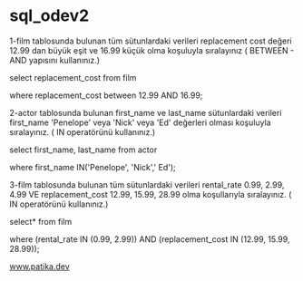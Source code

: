 # sql_odev2


1-film tablosunda bulunan tüm sütunlardaki verileri replacement cost değeri 12.99 dan büyük eşit ve 16.99 küçük olma koşuluyla sıralayınız ( BETWEEN - AND yapısını kullanınız.) 



select replacement_cost from film

where replacement_cost between 12.99 AND 16.99;






2-actor tablosunda bulunan first_name ve last_name sütunlardaki verileri first_name 'Penelope' veya 'Nick' veya 'Ed' değerleri olması koşuluyla sıralayınız. ( IN operatörünü kullanınız.)

select first_name, last_name from actor

where first_name IN('Penelope', 'Nick',' Ed');





3-film tablosunda bulunan tüm sütunlardaki verileri rental_rate 0.99, 2.99, 4.99 VE replacement_cost 12.99, 15.99, 28.99 olma koşullarıyla sıralayınız. ( IN operatörünü kullanınız.)

select* from film

where (rental_rate IN (0.99, 2.99)) AND (replacement_cost IN (12.99, 15.99, 28.99));




www.patika.dev
